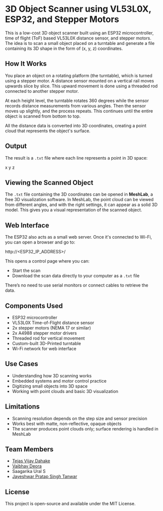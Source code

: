# 3D Object Scanner using VL53L0X, ESP32, and Stepper Motors

This is a low-cost 3D object scanner built using an ESP32 microcontroller, time of flight (ToF) based VL53L0X distance sensor, and stepper motors. The idea is to scan a small object placed on a turntable and generate a file containing its 3D shape in the form of (x, y, z) coordinates.

## How It Works

You place an object on a rotating platform (the turntable), which is turned using a stepper motor. A distance sensor mounted on a vertical rail moves upwards slice by slice. This upward movement is done using a threaded rod connected to another stepper motor.  

At each height level, the turntable rotates 360 degrees while the sensor records distance measurements from various angles. Then the sensor moves up slightly, and the process repeats. This continues until the entire object is scanned from bottom to top.

All the distance data is converted into 3D coordinates, creating a point cloud that represents the object's surface.

## Output

The result is a `.txt` file where each line represents a point in 3D space:

x y z

## Viewing the Scanned Object

The `.txt` file containing the 3D coordinates can be opened in **MeshLab**, a free 3D visualization software. In MeshLab, the point cloud can be viewed from different angles, and with the right settings, it can appear as a solid 3D model. This gives you a visual representation of the scanned object.

## Web Interface

The ESP32 also acts as a small web server. Once it's connected to Wi-Fi, you can open a browser and go to:

http://<ESP32_IP_ADDRESS>/

This opens a control page where you can:
- Start the scan
- Download the scan data directly to your computer as a `.txt` file

There’s no need to use serial monitors or connect cables to retrieve the data.

## Components Used

- ESP32 microcontroller  
- VL53L0X Time-of-Flight distance sensor  
- 2x stepper motors (NEMA 17 or similar)  
- 2x A4988 stepper motor drivers  
- Threaded rod for vertical movement  
- Custom-built 3D-Printed turntable  
- Wi-Fi network for web interface

## Use Cases

- Understanding how 3D scanning works  
- Embedded systems and motor control practice  
- Digitizing small objects into 3D space  
- Working with point clouds and basic 3D visualization

## Limitations

- Scanning resolution depends on the step size and sensor precision  
- Works best with matte, non-reflective, opaque objects  
- The scanner produces point clouds only; surface rendering is handled in MeshLab

## Team Members

- [Tejas Vijay Dahake](https://github.com/tejasd-24)  
- [Vaibhav Deora](https://github.com/Ramprashaddeora)  
- Saagarika Ural S  
- [Jayeshwar Pratap Singh Tanwar](https://github.com/Jpst01)

## License

This project is open-source and available under the MIT License.

